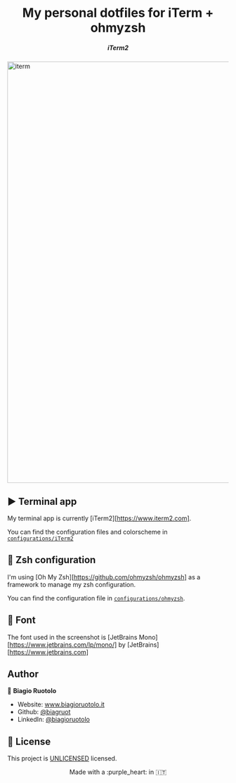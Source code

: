 <h1 align="center">My personal dotfiles for iTerm + ohmyzsh</h1>

<p align="center">
  <h5 align="center"> iTerm2 </h5>
  <img width="960" alt="iterm" src="https://user-images.githubusercontent.com/16043890/91900774-78de2100-ec9f-11ea-98cf-ed6cd4428a80.png">
</p>

## :arrow_forward: Terminal app

My terminal app is currently [iTerm2][https://www.iterm2.com].

You can find the configuration files and colorscheme in [`configurations/iTerm2`](configurations/iTerm2/)

## :1234: Zsh configuration

I'm using [Oh My Zsh][https://github.com/ohmyzsh/ohmyzsh] as a framework to manage my zsh configuration.

You can find the configuration file in [`configurations/ohmyzsh`](configurations/ohmyzsh/).

## :abcd: Font

The font used in the screenshot is [JetBrains Mono][https://www.jetbrains.com/lp/mono/] by [JetBrains][https://www.jetbrains.com]


## Author

👤 **Biagio Ruotolo**

* Website: www.biagioruotolo.it
* Github: [@biagruot](https://github.com/biagruot)
* LinkedIn: [@biagioruotolo](https://linkedin.com/in/biagioruotolo)

## 📝 License

This project is [UNLICENSED](https://github.com/biagruot/my-dotfiles/blob/master/LICENSE) licensed.

<p align="center"> Made with a :purple_heart: in 🇮🇹 </p>
